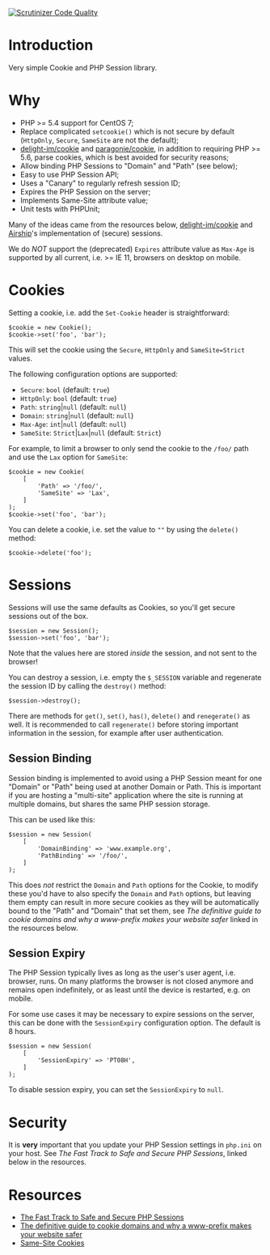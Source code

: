[![Scrutinizer Code Quality](https://scrutinizer-ci.com/g/fkooman/php-secookie/badges/quality-score.png?b=master)](https://scrutinizer-ci.com/g/fkooman/php-secookie/?branch=master)

# Introduction

Very simple Cookie and PHP Session library.

# Why

* PHP >= 5.4 support for CentOS 7;
* Replace complicated `setcookie()` which is not secure by default (`HttpOnly`, 
  `Secure`, `SameSite` are not the default);
* [delight-im/cookie](https://github.com/delight-im/PHP-Cookie) and 
  [paragonie/cookie](https://github.com/paragonie/PHP-Cookie), in addition to 
  requiring PHP >= 5.6, parse cookies, which is best avoided for security
  reasons;
* Allow binding PHP Sessions to "Domain" and "Path" (see below);
* Easy to use PHP Session API;
* Uses a "Canary" to regularly refresh session ID;
* Expires the PHP Session on the server;
* Implements Same-Site attribute value;
* Unit tests with PHPUnit;

Many of the ideas came from the resources below,
[delight-im/cookie](https://github.com/delight-im/PHP-Cookie) and 
[Airship](https://github.com/paragonie/airship)'s implementation of (secure) 
sessions.

We do _NOT_ support the (deprecated) `Expires` attribute value as `Max-Age` is 
supported by all current, i.e. >= IE 11, browsers on desktop on mobile.

# Cookies

Setting a cookie, i.e. add the `Set-Cookie` header is straightforward:

    $cookie = new Cookie();
    $cookie->set('foo', 'bar');

This will set the cookie using the `Secure`, `HttpOnly` and `SameSite=Strict` 
values. 

The following configuration options are supported:

* `Secure`: `bool` (default: `true`)
* `HttpOnly`: `bool` (default: `true`)
* `Path`: `string`|`null` (default: `null`)
* `Domain`: `string`|`null` (default: `null`)
* `Max-Age`: `int`|`null` (default: `null`)
* `SameSite`: `Strict`|`Lax`|`null` (default: `Strict`)

For example, to limit a browser to only send the cookie to the `/foo/` path and
use the `Lax` option for `SameSite`:

    $cookie = new Cookie(
        [
            'Path' => '/foo/',
            'SameSite' => 'Lax',
        ]
    );
    $cookie->set('foo', 'bar');

You can delete a cookie, i.e. set the value to `""` by using the `delete()` 
method:

    $cookie->delete('foo');

# Sessions

Sessions will use the same defaults as Cookies, so you'll get secure sessions
out of the box. 

    $session = new Session();
    $session->set('foo', 'bar');

Note that the values here are stored _inside_ the session, and not sent to the
browser!

You can destroy a session, i.e. empty the `$_SESSION` variable and regenerate 
the session ID by calling the `destroy()` method:

    $session->destroy();

There are methods for `get()`, `set()`, `has()`, `delete()` and `renegerate()` 
as well. It is recommended to call `regenerate()` before storing important 
information in the session, for example after user authentication.

## Session Binding

Session binding is implemented to avoid using a PHP Session meant for one 
"Domain" or "Path" being used at another Domain or Path. This is important if 
you are hosting a "multi-site" application where the site is running at 
multiple domains, but shares the same PHP session storage.

This can be used like this:

    $session = new Session(
        [
            'DomainBinding' => 'www.example.org',
            'PathBinding' => '/foo/',
        ]
    );

This does *not* restrict the `Domain` and `Path` options for the Cookie, to 
modify these you'd have to also specify the `Domain` and `Path` options, but
leaving them empty can result in more secure cookies as they will be 
automatically bound to the "Path" and "Domain" that set them, see 
_The definitive guide to cookie domains and why a www-prefix makes your website safer_
linked in the resources below.

## Session Expiry

The PHP Session typically lives as long as the user's user agent, i.e. browser, 
runs. On many platforms the browser is not closed anymore and remains open 
indefinitely, or as least until the device is restarted, e.g. on mobile.

For some use cases it may be necessary to expire sessions on the server, this 
can be done with the `SessionExpiry` configuration option. The default is 8 
hours.

    $session = new Session(
        [
            'SessionExpiry' => 'PT08H',
        ]
    );

To disable session expiry, you can set the `SessionExpiry` to `null`.

# Security

It is **very** important that you update your PHP Session settings in 
`php.ini` on your host. See _The Fast Track to Safe and Secure PHP Sessions_, 
linked below in the resources.
 
# Resources

* [The Fast Track to Safe and Secure PHP Sessions](https://paragonie.com/blog/2015/04/fast-track-safe-and-secure-php-sessions)
* [The definitive guide to cookie domains and why a www-prefix makes your website safer](http://erik.io/blog/2014/03/04/definitive-guide-to-cookie-domains/)
* [Same-Site Cookies](https://tools.ietf.org/html/draft-ietf-httpbis-cookie-same-site-00)


